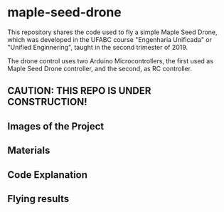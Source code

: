 # maple-seed-drone
This repository shares the code used to fly a simple Maple Seed Drone,  which was developed in the UFABC course "Engenharia Unificada" or "Unified Enginnering", taught in  the second trimester of 2019.

The drone control uses two Arduino Microcontrollers, the first used as Maple Seed Drone controller, and the second, as RC controller.

## CAUTION: THIS REPO IS UNDER CONSTRUCTION!

## Images of the Project

## Materials

## Code Explanation

## Flying results
